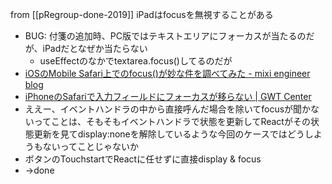 
from [[pRegroup-done-2019]]
iPadはfocusを無視することがある
- BUG: 付箋の追加時、PC版ではテキストエリアにフォーカスが当たるのだが、iPadだとなぜか当たらない
    - useEffectのなかでtextarea.focus()してるのだが
- [iOSのMobile Safari上でのfocus()が妙な件を調べてみた - mixi engineer blog](https://alpha.mixi.co.jp/entry/2012/10807/)
- [iPhoneのSafariで入力フィールドにフォーカスが移らない | GWT Center](https://www.gwtcenter.com/iphone-safari-doesnt-get-focus)
- ええー、イベントハンドラの中から直接呼んだ場合を除いてfocusが聞かないってことは、そもそもイベントハンドラで状態を更新してReactがその状態更新を見てdisplay:noneを解除しているような今回のケースではどうしようもないってことじゃないか
- ボタンのTouchstartでReactに任せずに直接display & focus
- →done

